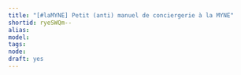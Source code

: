 ```yaml
---
title: "[#laMYNE] Petit (anti) manuel de conciergerie à la MYNE"
shortid: ryeSWQm--
alias: 
model: 
tags: 
node: 
draft: yes
--- 
```

 